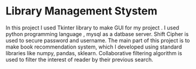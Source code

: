 # Library Management Stystem

In this project I used Tkinter library to make GUI for my project . I used python programming language , mysql as a datbase server. Shift Cipher is used to secure password and username. The main part of this project is to make book recommendation system, which I developed using standard libraries like numpy, pandas, sklearn. Collaborative filtering algorithm is used to filter the interest of reader by their previous search.
